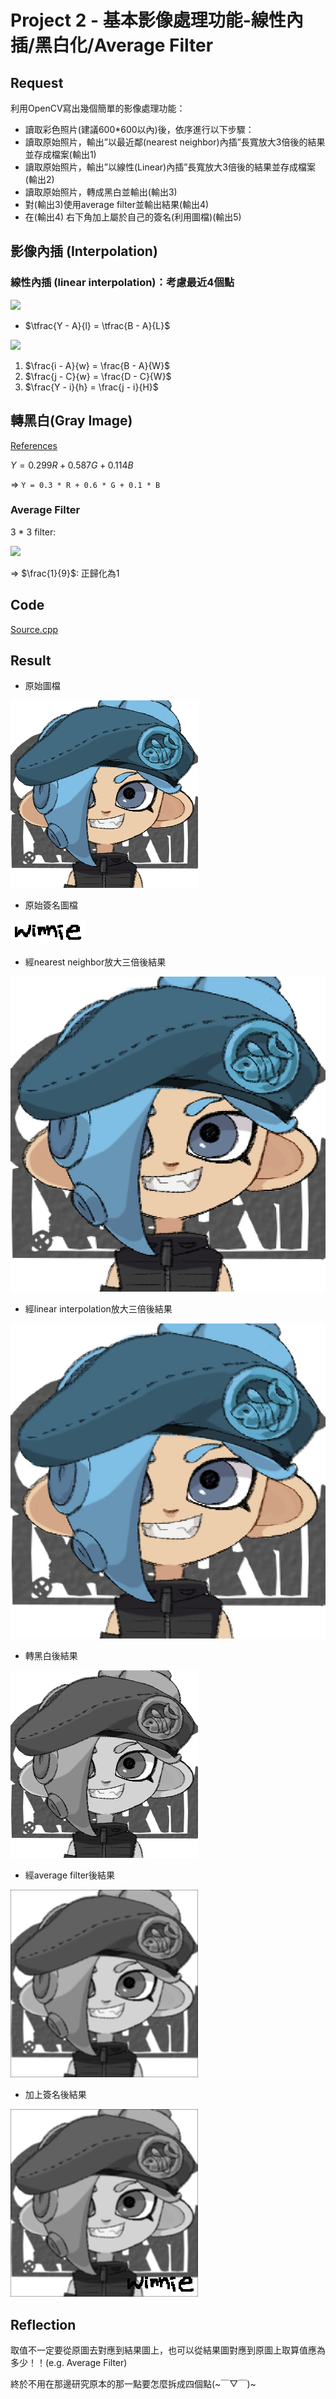 # Project 2 - 基本影像處理功能-線性內插/黑白化/Average Filter

## Request

利用OpenCV寫出幾個簡單的影像處理功能：
* 讀取彩色照片(建議600*600以內)後，依序進行以下步驟：
* 讀取原始照片，輸出”以最近鄰(nearest neighbor)內插”長寬放大3倍後的結果並存成檔案(輸出1)
* 讀取原始照片，輸出”以線性(Linear)內插”長寬放大3倍後的結果並存成檔案(輸出2)
* 讀取原始照片，轉成黑白並輸出(輸出3)
* 對(輸出3)使用average filter並輸出結果(輸出4)
* 在(輸出4) 右下角加上屬於自己的簽名(利用圖檔)(輸出5)

## 影像內插 (Interpolation)

### 線性內插 (linear interpolation)：考慮最近4個點

![](https://i.imgur.com/qFL4x32.png)

* $\tfrac{Y - A}{l} = \tfrac{B - A}{L}$

![](https://i.imgur.com/gp3zqBB.png)

1. $\frac{i - A}{w} = \frac{B - A}{W}$
2. $\frac{j -  C}{w} = \frac{D - C}{W}$
3. $\frac{Y - i}{h} = \frac{j - i}{H}$

## 轉黑白(Gray Image)

[References](https://en.wikipedia.org/wiki/Grayscale)

$Y = 0.299R + 0.587G + 0.114B$

=>  `Y = 0.3 * R + 0.6 * G + 0.1 * B`

### Average Filter 

3 * 3 filter: 

![](https://i.imgur.com/IAVS20C.png)

=> $\frac{1}{9}$: 正歸化為1
## Code 

[Source.cpp](https://github.com/w0110/Digital-Image-Processing/blob/master/Project2/Project2/Source.cpp)

## Result
* 原始圖檔

![](x64/Debug/me.png)

* 原始簽名圖檔

![](x64/Debug/signature.png)

* 經nearest neighbor放大三倍後結果

![](x64/Debug/nearestNeighbor.jpg)

* 經linear interpolation放大三倍後結果

![](x64/Debug/linearInterpolation.jpg)

* 轉黑白後結果

![](x64/Debug/gray.jpg)

* 經average filter後結果

![](x64/Debug/average%20filter.jpg)

* 加上簽名後結果

![](x64/Debug/add%20my%20signature.jpg)

## Reflection

取值不一定要從原圖去對應到結果圖上，也可以從結果圖對應到原圖上取算值應為多少！！(e.g. Average Filter)

終於不用在那邊研究原本的那一點要怎麼拆成四個點(~￣▽￣)~